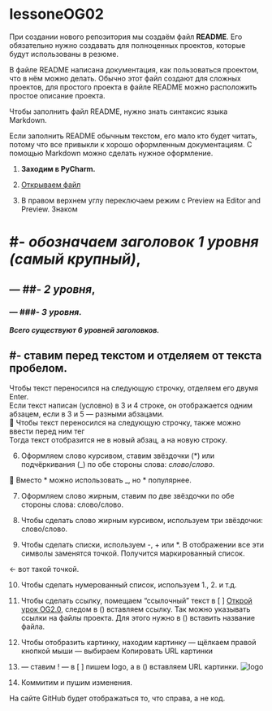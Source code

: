 # lessoneOG02
 
При создании нового репозитория мы создаём файл **README**. 
Его обязательно нужно создавать для полноценных проектов, 
которые будут использованы в резюме.

В файле README написана документация, как пользоваться проектом, 
что в нём можно делать. Обычно этот файл создают для сложных проектов,
для простого проекта в файле README можно расположить простое описание проекта.

Чтобы заполнить файл README, нужно знать синтаксис языка Markdown.

Если заполнить README обычным текстом, его мало кто будет читать, 
потому что все привыкли к хорошо оформленным документациям. С помощью Markdown можно сделать нужное оформление.

1. **Заходим в PyCharm.**

2. [Открываем файл](README.md.)
3. В правом верхнем углу переключаем режим с Preview на Editor and Preview.
Знаком 
# #- _обозначаем заголовок 1 уровня (самый крупный)_, 
## — ##- _2 уровня_, 
### — ###- _3 уровня._ 

___Всего существуют 6 уровней заголовков.___


## #- __ставим перед текстом и отделяем от текста пробелом.__
Чтобы текст переносился на следующую строчку, отделяем его двумя Enter.
<br>Если текст написан (условно) в 3 и 4 строке, он отображается одним абзацем, 
если в 3 и 5 — разными абзацами.<br>
🧠 Чтобы текст переносился на следующую строчку, также можно ввести перед ним тег <br/>
Тогда текст отобразится не в новый абзац, а на новую строку.

6. Оформляем слово курсивом, ставим звёздочки (*) или подчёркивания (_) 
по обе стороны слова: *слово*/_слово_.

🧠 Вместо * можно использовать _, но * популярнее.

7. Оформляем слово жирным, ставим по две звёздочки по обе стороны слова: слово/слово.

8. Чтобы сделать слово жирным курсивом, используем три звёздочки: слово/слово.

9. Чтобы сделать списки, используем -, + или *. В отображении все эти символы заменятся точкой. Получится маркированный список.

← вот такой точкой.

10. Чтобы сделать нумерованный список, используем 1., 2. и т.д.

11. Чтобы сделать ссылку, помещаем “ссылочный” текст в [ ]
[Открой урок OG2.0](https://university.zerocoder.ru/pl/teach/control/lesson/view?id=323446782),
следом в () вставляем ссылку. Так можно указывать ссылки на файлы проекта. Для этого нужно в () вставить название файла.

12. Чтобы отобразить картинку, находим картинку — щёлкаем правой кнопкой мыши — выбираем Копировать URL картинки 
13. — ставим ! — в [ ] пишем logo, а в () вставляем URL картинки.
![logo](https://fs.getcourse.ru/fileservice/file/download/a/256825/sc/48/h/5c325222e7f6e299b803a30c77317ad5.svg)

13. Коммитим и пушим изменения.

На сайте GitHub будет отображаться то, что справа, а не код.

